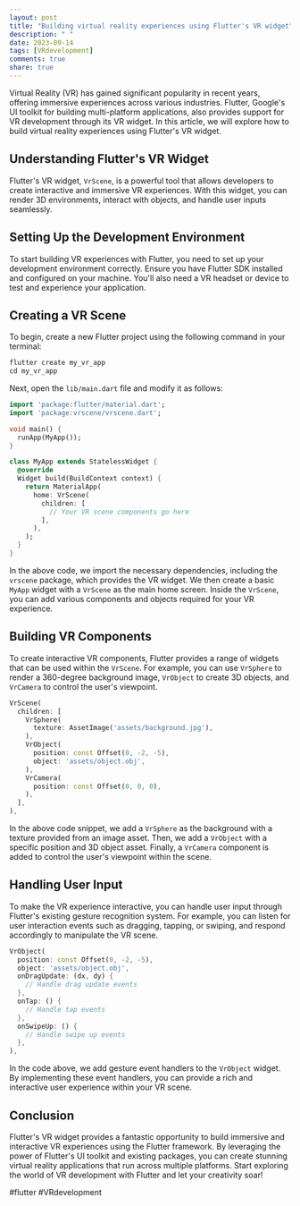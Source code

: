 ```yaml
---
layout: post
title: "Building virtual reality experiences using Flutter's VR widget"
description: " "
date: 2023-09-14
tags: [VRdevelopment]
comments: true
share: true
---
```


Virtual Reality (VR) has gained significant popularity in recent years, offering immersive experiences across various industries. Flutter, Google's UI toolkit for building multi-platform applications, also provides support for VR development through its VR widget. In this article, we will explore how to build virtual reality experiences using Flutter's VR widget.

## Understanding Flutter's VR Widget

Flutter's VR widget, `VrScene`, is a powerful tool that allows developers to create interactive and immersive VR experiences. With this widget, you can render 3D environments, interact with objects, and handle user inputs seamlessly.

## Setting Up the Development Environment

To start building VR experiences with Flutter, you need to set up your development environment correctly. Ensure you have Flutter SDK installed and configured on your machine. You'll also need a VR headset or device to test and experience your application.

## Creating a VR Scene

To begin, create a new Flutter project using the following command in your terminal:

```dart
flutter create my_vr_app
cd my_vr_app
```

Next, open the `lib/main.dart` file and modify it as follows:

```dart
import 'package:flutter/material.dart';
import 'package:vrscene/vrscene.dart';

void main() {
  runApp(MyApp());
}

class MyApp extends StatelessWidget {
  @override
  Widget build(BuildContext context) {
    return MaterialApp(
      home: VrScene(
        children: [
          // Your VR scene components go here
        ],
      ),
    );
  }
}
```

In the above code, we import the necessary dependencies, including the `vrscene` package, which provides the VR widget. We then create a basic `MyApp` widget with a `VrScene` as the main home screen. Inside the `VrScene`, you can add various components and objects required for your VR experience.

## Building VR Components

To create interactive VR components, Flutter provides a range of widgets that can be used within the `VrScene`. For example, you can use `VrSphere` to render a 360-degree background image, `VrObject` to create 3D objects, and `VrCamera` to control the user's viewpoint.

```dart
VrScene(
  children: [
    VrSphere(
      texture: AssetImage('assets/background.jpg'),
    ),
    VrObject(
      position: const Offset(0, -2, -5),
      object: 'assets/object.obj',
    ),
    VrCamera(
      position: const Offset(0, 0, 0),
    ),
  ],
),
```

In the above code snippet, we add a `VrSphere` as the background with a texture provided from an image asset. Then, we add a `VrObject` with a specific position and 3D object asset. Finally, a `VrCamera` component is added to control the user's viewpoint within the scene.

## Handling User Input

To make the VR experience interactive, you can handle user input through Flutter's existing gesture recognition system. For example, you can listen for user interaction events such as dragging, tapping, or swiping, and respond accordingly to manipulate the VR scene.

```dart
VrObject(
  position: const Offset(0, -2, -5),
  object: 'assets/object.obj',
  onDragUpdate: (dx, dy) {
    // Handle drag update events
  },
  onTap: () {
    // Handle tap events
  },
  onSwipeUp: () {
    // Handle swipe up events
  },
),
```

In the code above, we add gesture event handlers to the `VrObject` widget. By implementing these event handlers, you can provide a rich and interactive user experience within your VR scene.

## Conclusion

Flutter's VR widget provides a fantastic opportunity to build immersive and interactive VR experiences using the Flutter framework. By leveraging the power of Flutter's UI toolkit and existing packages, you can create stunning virtual reality applications that run across multiple platforms. Start exploring the world of VR development with Flutter and let your creativity soar!

#flutter #VRdevelopment